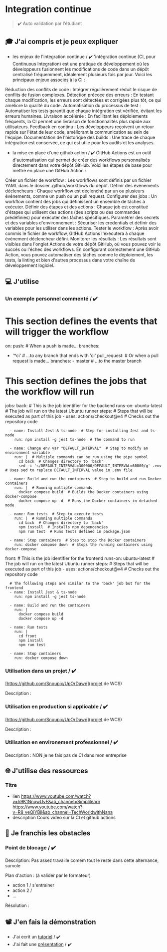 # Integration continue

> ✔️ Auto validation par l'étudiant

## 🎓 J'ai compris et je peux expliquer

-  les enjeux de l'integration continue / ✔️
   'intégration continue (CI, pour Continuous Integration) est une pratique de développement où les développeurs fusionnent les modifications de code dans un dépôt centralisé fréquemment, idéalement plusieurs fois par jour. Voici les principaux enjeux associés à la CI :

Réduction des conflits de code : Intégrer régulièrement réduit le risque de conflits de fusion complexes.
Détection précoce des erreurs : En testant chaque modification, les erreurs sont détectées et corrigées plus tôt, ce qui améliore la qualité du code.
Automatisation du processus de test : Automatiser les tests garantit que chaque intégration est vérifiée, évitant les erreurs humaines.
Livraison accélérée : En facilitant les déploiements fréquents, la CI permet une livraison de fonctionnalités plus rapide aux utilisateurs.
Feedback en continu : Les développeurs reçoivent un retour rapide sur l'état de leur code, améliorant la communication au sein de l'équipe.
Documentation de l'historique des builds : Une trace de chaque intégration est conservée, ce qui est utile pour les audits et les analyses.

-  la mise en place d'une github action / ✔️
   GitHub Actions est un outil d'automatisation qui permet de créer des workflows personnalisés directement dans votre dépôt GitHub. Voici les étapes de base pour mettre en place une GitHub Action :

Créer un fichier de workflow : Les workflows sont définis par un fichier YAML dans le dossier .github/workflows du dépôt.
Définir des événements déclencheurs : Chaque workflow est déclenché par un ou plusieurs événements, comme un push ou un pull request.
Configurer des jobs : Un workflow contient des jobs qui définissent un ensemble de tâches à exécuter.
Définir des étapes et des actions : Chaque job est constitué d'étapes qui utilisent des actions (des scripts ou des commandes prédéfinies) pour exécuter des tâches spécifiques.
Paramétrer des secrets et des variables d'environnement : Sécuriser les credentials et définir des variables pour les utiliser dans les actions.
Tester le workflow : Après avoir commis le fichier de workflow, GitHub Actions l'exécutera à chaque événement déclencheur défini.
Monitorer les résultats : Les résultats sont visibles dans l'onglet Actions de votre dépôt GitHub, où vous pouvez voir le succès ou l'échec des workflows.
En configurant correctement une GitHub Action, vous pouvez automatiser des tâches comme le déploiement, les tests, la linting et bien d'autres processus dans votre chaîne de développement logiciel.

## 💻 J'utilise

### Un exemple personnel commenté / ✔️

# This section defines the events that will trigger the workflow

on:
push: # When a push is made...
branches:

-  '\*ci' # ...to any branch that ends with 'ci'
   pull_request: # Or when a pull request is made...
   branches: - master # ...to the master branch

# This section defines the jobs that the workflow will run

jobs:
back: # This is the job identifier for the backend
runs-on: ubuntu-latest # The job will run on the latest Ubuntu runner
steps: # Steps that will be executed as part of this job - uses: actions/checkout@v4 # Checks out the repository code

      - name: Install Jest & ts-node  # Step for installing Jest and ts-node
        run: npm install -g jest ts-node  # The command to run

      - name: Change env var "DEFAULT_INTERVAL"  # Step to modify an environment variable
        run: |  # Multiple commands can be run using the pipe symbol
          cd back  # Changes directory to 'back'
          sed -i 's/DEFAULT_INTERVAL=300000/DEFAULT_INTERVAL=60000/g' .env  # Uses sed to replace DEFAULT_INTERVAL value in .env file

      - name: Build and run the containers  # Step to build and run Docker containers
        run: |  # Running multiple commands
          docker compose build  # Builds the Docker containers using docker-compose
          docker compose up -d  # Runs the Docker containers in detached mode

      - name: Run tests  # Step to execute tests
        run: |  # Running multiple commands
          cd back  # Changes directory to 'back'
          npm install  # Installs npm dependencies
          npm run test  # Runs tests defined in package.json

      - name: Stop containers  # Step to stop the Docker containers
        run: docker compose down  # Stops the running containers using docker-compose

front: # This is the job identifier for the frontend
runs-on: ubuntu-latest # The job will run on the latest Ubuntu runner
steps: # Steps that will be executed as part of this job - uses: actions/checkout@v4 # Checks out the repository code

      # The following steps are similar to the 'back' job but for the frontend
      - name: Install Jest & ts-node
        run: npm install -g jest ts-node

      - name: Build and run the containers
        run: |
          docker compose build
          docker compose up -d

      - name: Run tests
        run: |
          cd front
          npm install
          npm run test

      - name: Stop containers
        run: docker compose down

### Utilisation dans un projet / ✔️

[https://github.com/Snoupix/UpOrDawn](projet de WCS)

Description :

### Utilisation en production si applicable / ✔️

[https://github.com/Snoupix/UpOrDawn](projet de WCS)

Description :

### Utilisation en environement professionnel / ✔️

Description : NON je ne fais pas de CI dans mon entreprise

## 🌐 J'utilise des ressources

### Titre

-  lien https://www.youtube.com/watch?v=h9K1NnqwUvE&ab_channel=Simplilearn
   https://www.youtube.com/watch?v=R8_veQiYBjI&ab_channel=TechWorldwithNana
-  description Cours video sur la CI et github actions

## 🚧 Je franchis les obstacles

### Point de blocage / ✔️

Description: Pas assez travaille comem tout le reste dans cette alternance, survole

Plan d'action : (à valider par le formateur)

-  action 1 / s'entrainer
-  action 2 /
-  ...

Résolution :

## 📽️ J'en fais la démonstration

-  J'ai ecrit un [tutoriel](...) / ✔️
-  J'ai fait une [présentation](...) / ✔️
